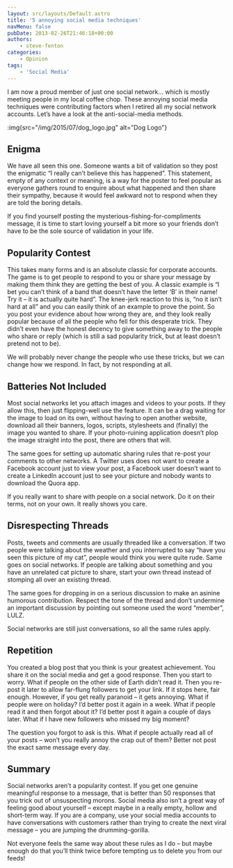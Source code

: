 ```yaml
---
layout: src/layouts/Default.astro
title: '5 annoying social media techniques'
navMenu: false
pubDate: 2013-02-26T21:46:18+00:00
authors:
    - steve-fenton
categories:
    - Opinion
tags:
    - 'Social Media'
---
```


I am now a proud member of just one social network… which is mostly meeting people in my local coffee chop. These annoying social media techniques were contributing factors when I retired all my social network accounts. Let’s have a look at the anti-social-media methods.

:img{src="/img/2015/07/dog_logo.jpg" alt="Dog Logo"}

## Enigma

We have all seen this one. Someone wants a bit of validation so they post the enigmatic “I really can’t believe this has happened”. This statement, empty of any context or meaning, is a way for the poster to feel popular as everyone gathers round to enquire about what happened and then share their sympathy, because it would feel awkward not to respond when they are told the boring details.

If you find yourself posting the mysterious-fishing-for-compliments message, it is time to start loving yourself a bit more so your friends don’t have to be the sole source of validation in your life.

## Popularity Contest

This takes many forms and is an absolute classic for corporate accounts. The game is to get people to respond to you or share your message by making them think they are getting the best of you. A classic example is “I bet you can’t think of a band that doesn’t have the letter ‘B’ in their name! Try it – it is actually quite hard”. The knee-jerk reaction to this is, “no it isn’t hard at all” and you can easily think of an example to prove the point. So you post your evidence about how wrong they are, and they look really popular because of all the people who fell for this desperate trick. They didn’t even have the honest decency to give something away to the people who share or reply (which is still a sad popularity trick, but at least doesn’t pretend not to be).

We will probably never change the people who use these tricks, but we can change how we respond. In fact, by not responding at all.

## Batteries Not Included

Most social networks let you attach images and videos to your posts. If they allow this, then just flipping-well use the feature. It can be a drag waiting for the image to load on its own, without having to open another website, download all their banners, logos, scripts, stylesheets and (finally) the image you wanted to share. If your photo-ruining application doesn’t plop the image straight into the post, there are others that will.

The same goes for setting up automatic sharing rules that re-post your comments to other networks. A Twitter uses does not want to create a Facebook account just to view your post, a Facebook user doesn’t want to create a LinkedIn account just to see your picture and nobody wants to download the Quora app.

If you really want to share with people on a social network. Do it on their terms, not on your own. It really shows you care.

## Disrespecting Threads

Posts, tweets and comments are usually threaded like a conversation. If two people were talking about the weather and you interrupted to say “have you seen this picture of my cat”, people would think you were quite rude. Same goes on social networks. If people are talking about something and you have an unrelated cat picture to share, start your own thread instead of stomping all over an existing thread.

The same goes for dropping in on a serious discussion to make an asinine humorous contribution. Respect the tone of the thread and don’t undermine an important discussion by pointing out someone used the word “member”, LULZ.

Social networks are still just conversations, so all the same rules apply.

## Repetition

You created a blog post that you think is your greatest achievement. You share it on the social media and get a good response. Then you start to worry. What if people on the other side of Earth didn’t read it. Then you re-post it later to allow far-flung followers to get your link. If it stops here, fair enough. However, if you get really paranoid – it gets annoying. What if people were on holiday? I’d better post it again in a week. What if people read it and then forgot about it? I’d better post it again a couple of days later. What if I have new followers who missed my big moment?

The question you forgot to ask is this. What if people actually read all of your posts – won’t you really annoy the crap out of them? Better not post the exact same message every day.

## Summary

Social networks aren’t a popularity contest. If you get one genuine meaningful response to a message, that is better than 50 responses that you trick out of unsuspecting morons. Social media also isn’t a great way of feeling good about yourself – except maybe in a really empty, hollow and short-term way. If you are a company, use your social media accounts to have conversations with customers rather than trying to create the next viral message – you are jumping the drumming-gorilla.

Not everyone feels the same way about these rules as I do – but maybe enough do that you’ll think twice before tempting us to delete you from our feeds!